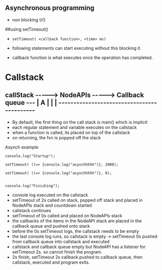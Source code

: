 ## Asynchronous programming
- non blocking I/O

##using setTimeout()
- `setTimeout( <callback function>, <time> ms)`

- following statements can start executing without this blocking it.
- callback function is what executes once the operation has completed.

# Callstack

callStack -----> NodeAPIs -----> Callback queue ---
											   |
    A                 					       |
    |    									   |
	-------------------------------------------
--- 
- By default, the first thing on the call stack is main() which is implicit
- each regular statement and variable executes on the callstack
- when a function is called, its placed on top of the callstack
- on returning, the fxn is popped off the stack

Asynch example
```
console.log("Startup");

setTimeout( ()=> {console.log("asynchhhhh")}, 2000);

setTimeout( ()=> {console.log("asynchhhhh")}, 0);


console.log("Finishing");
```
- console log executed on the callstack 
- setTimeout of 2s called on stack, popped off stack and placed in NodeAPIs stack and countdown started
- callstack continues
- setTimeout of 0s called and placed on NodeAPIs stack
- the callbacks of the items in the NodeAPI stack are placed in the callback queue and pushed onto stack
- before the 0s setTimeout logs, the callstack needs to be empty
- the last console log runs, so callstack is empty -> setTimeout 0s pushed from callback queue into callstack and executed
- callstack and callback queue empty but NodeAPI has a listener for setTimeout 2s. so cannot finish the program.
- 2s finish, setTimeout 2s callback pushed to callback queue, then callstack, executed and program exits.


